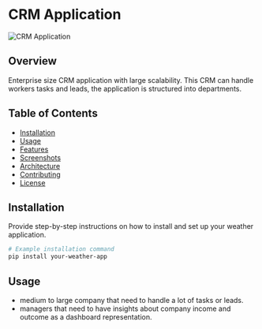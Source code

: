 # CRM Application

![CRM Application](path/to/your/logo.png)

## Overview

Enterprise size CRM application with large scalability.
This CRM can handle workers tasks and leads, the application is structured into departments.

## Table of Contents

- [Installation](#installation)
- [Usage](#usage)
- [Features](#features)
- [Screenshots](#screenshots)
- [Architecture](#architecture)
- [Contributing](#contributing)
- [License](#license)

## Installation

Provide step-by-step instructions on how to install and set up your weather application.

```bash
# Example installation command
pip install your-weather-app
```


## Usage 
- medium to large company that need to handle a lot of tasks or leads.
- managers that need to have insights about company income and outcome as a dashboard representation.

